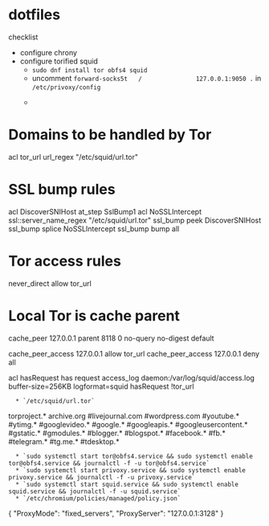 # dotfiles

checklist
* configure chrony
* configure torified squid
  * `sudo dnf install tor obfs4 squid`
  * uncomment `forward-socks5t   /               127.0.0.1:9050 .` in `/etc/privoxy/config`
  * ```
# Domains to be handled by Tor
acl tor_url url_regex "/etc/squid/url.tor"

# SSL bump rules
acl DiscoverSNIHost at_step SslBump1
acl NoSSLIntercept ssl::server_name_regex "/etc/squid/url.tor"
ssl_bump peek DiscoverSNIHost
ssl_bump splice NoSSLIntercept
ssl_bump bump all

# Tor access rules
never_direct allow tor_url

# Local Tor is cache parent
cache_peer 127.0.0.1 parent 8118 0 no-query no-digest default

cache_peer_access 127.0.0.1 allow tor_url
cache_peer_access 127.0.0.1 deny all

acl hasRequest has request
access_log daemon:/var/log/squid/access.log buffer-size=256KB logformat=squid hasRequest !tor_url
```
  * `/etc/squid/url.tor`
  ```
torproject.*
archive\.org
#livejournal\.com
#wordpress\.com
#youtube.*
#ytimg.*
#googlevideo.*
#google.*
#googleapis.*
#googleusercontent.*
#gstatic.*
#gmodules.*
#blogger.*
#blogspot.*
#facebook.*
#fb.*
#telegram.*
#tg\.me.*
#tdesktop.*
```
  * `sudo systemctl start tor@obfs4.service && sudo systemctl enable tor@obfs4.service && journalctl -f -u tor@obfs4.service`
  * `sudo systemctl start privoxy.service && sudo systemctl enable privoxy.service && journalctl -f -u privoxy.service`
  * `sudo systemctl start squid.service && sudo systemctl enable squid.service && journalctl -f -u squid.service`
  * `/etc/chromium/policies/managed/policy.json`
  ```
{
  "ProxyMode": "fixed_servers",
  "ProxyServer": "127.0.0.1:3128"
}
  ```
